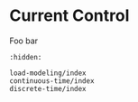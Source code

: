 # Current Control

Foo bar

```{toctree}
:hidden:

load-modeling/index
continuous-time/index
discrete-time/index
```